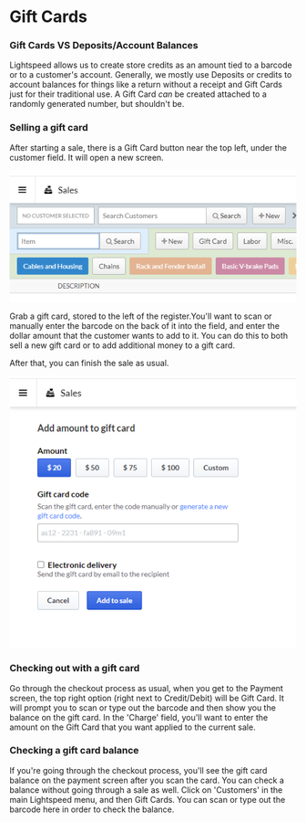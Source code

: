 # Gift Cards
### Gift Cards VS Deposits/Account Balances
Lightspeed allows us to create store credits as an amount tied to a barcode or to a customer's account. Generally, we mostly use Deposits or credits to account balances for things like a return without a receipt and Gift Cards just for their traditional use. A Gift Card *can* be created attached to a randomly generated number, but shouldn't be.
### Selling a gift card
After starting a sale, there is a Gift Card button near the top left, under the customer field. It will open a new screen. 

![image](images\giftcard1.png)

Grab a gift card, stored to the left of the register.You'll want to scan or manually enter the barcode on the back of it into the field, and enter the dollar amount that the customer wants to add to it. You can do this to both sell a new gift card or to add additional money to a gift card.

After that, you can finish the sale as usual.

![image](images\giftcard2.png)


### Checking out with a gift card
Go through the checkout process as usual, when you get to the Payment screen, the top right option (right next to Credit/Debit) will be Gift Card. It will prompt you to scan or type out the barcode and then show you the balance on the gift card. In the 'Charge' field, you'll want to enter the amount on the Gift Card that you want applied to the current sale.
### Checking a gift card balance
If you're going through the checkout process, you'll see the gift card balance on the payment screen after you scan the card. You can check a balance without going through a sale as well.
Click on 'Customers' in the main Lightspeed menu, and then Gift Cards. You can scan or type out the barcode here in order to check the balance.